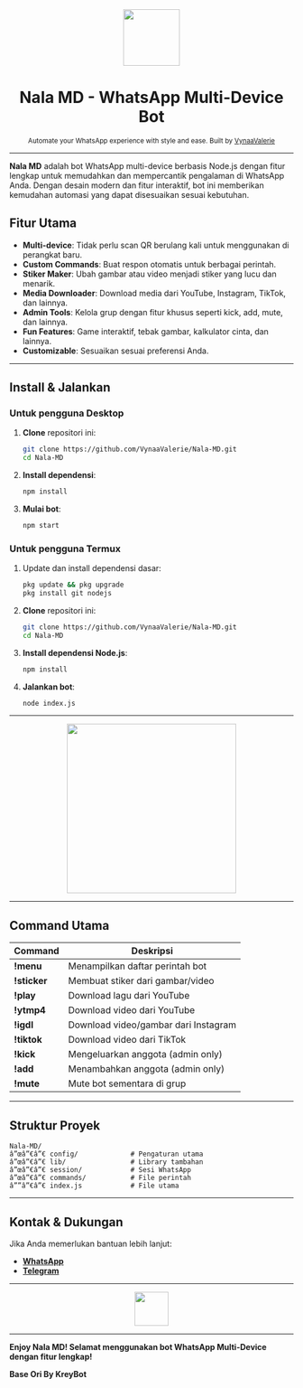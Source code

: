 <div align="center">
  <img src="https://media.giphy.com/media/3o7btMCltyDvSgF92E/giphy.gif" width="100" height="100">
  
  # **Nala MD** - WhatsApp Multi-Device Bot

  <sub>Automate your WhatsApp experience with style and ease. Built by [VynaaValerie](https://github.com/VynaaValerie)</sub>
</div>

---

**Nala MD** adalah bot WhatsApp multi-device berbasis Node.js dengan fitur lengkap untuk memudahkan dan mempercantik pengalaman di WhatsApp Anda. Dengan desain modern dan fitur interaktif, bot ini memberikan kemudahan automasi yang dapat disesuaikan sesuai kebutuhan.

##  Fitur Utama
- **Multi-device**: Tidak perlu scan QR berulang kali untuk menggunakan di perangkat baru.
- **Custom Commands**: Buat respon otomatis untuk berbagai perintah.
- **Stiker Maker**: Ubah gambar atau video menjadi stiker yang lucu dan menarik.
- **Media Downloader**: Download media dari YouTube, Instagram, TikTok, dan lainnya.
- **Admin Tools**: Kelola grup dengan fitur khusus seperti kick, add, mute, dan lainnya.
- **Fun Features**: Game interaktif, tebak gambar, kalkulator cinta, dan lainnya.
- **Customizable**: Sesuaikan sesuai preferensi Anda.

---

## Install & Jalankan
### Untuk pengguna Desktop
1. **Clone** repositori ini:
   ```bash
   git clone https://github.com/VynaaValerie/Nala-MD.git
   cd Nala-MD
   ```
2. **Install dependensi**:
   ```bash
   npm install
   ```
3. **Mulai bot**:
   ```bash
   npm start
   ```

### Untuk pengguna Termux
1. Update dan install dependensi dasar:
   ```bash
   pkg update && pkg upgrade
   pkg install git nodejs
   ```
2. **Clone** repositori ini:
   ```bash
   git clone https://github.com/VynaaValerie/Nala-MD.git
   cd Nala-MD
   ```
3. **Install dependensi Node.js**:
   ```bash
   npm install
   ```
4. **Jalankan bot**:
   ```bash
   node index.js
   ```

---

<div align="center">
  <img src="https://media.giphy.com/media/1rNWQd4eGr1cx6DKO4/giphy.gif" width="300">
</div>

---

##  Command Utama
| Command        | Deskripsi                                  |
|----------------|-------------------------------------------|
| **!menu**      | Menampilkan daftar perintah bot           |
| **!sticker**   | Membuat stiker dari gambar/video          |
| **!play** <judul> | Download lagu dari YouTube         |
| **!ytmp4** <url> | Download video dari YouTube         |
| **!igdl** <url> | Download video/gambar dari Instagram |
| **!tiktok** <url> | Download video dari TikTok           |
| **!kick** <tag>  | Mengeluarkan anggota (admin only)    |
| **!add** <nomor> | Menambahkan anggota (admin only)      |
| **!mute**       | Mute bot sementara di grup              |

---

## Struktur Proyek
```
Nala-MD/
â”œâ”€â”€ config/             # Pengaturan utama
â”œâ”€â”€ lib/                # Library tambahan
â”œâ”€â”€ session/            # Sesi WhatsApp
â”œâ”€â”€ commands/           # File perintah
â””â”€â”€ index.js            # File utama
```

---

##  Kontak & Dukungan
Jika Anda memerlukan bantuan lebih lanjut:
- [**WhatsApp**](https://wa.me/628123456789)
- [**Telegram**](https://t.me/nala_bot_support)

---

<div align="center">
  <img src="https://media.giphy.com/media/3oEjI6SIIHBdRxXI40/giphy.gif" width="60">
</div>

---

**Enjoy Nala MD! Selamat menggunakan bot WhatsApp Multi-Device dengan fitur lengkap!**

**Base Ori By KreyBot**


